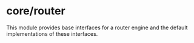 # core/router

This module provides base interfaces for a router engine and the default implementations of these interfaces.
